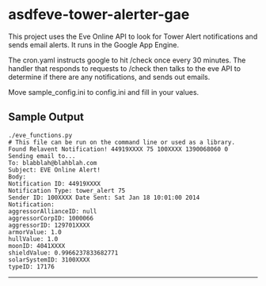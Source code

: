 asdfeve-tower-alerter-gae
=====================

This project uses the Eve Online API to look for Tower Alert notifications and sends email alerts.
It runs in the Google App Engine.

The cron.yaml instructs google to hit /check once every 30 minutes.  The handler that responds to requests to /check then talks to the eve API to determine if there are any notifications, and sends out emails.

Move sample_config.ini to config.ini and fill in your values.

Sample Output
-------------
    ./eve_functions.py
    # This file can be run on the command line or used as a library.
    Found Relavent Notification! 44919XXXX 75 100XXXX 1390068060 0
    Sending email to...
    To: blabblah@blahblah.com
    Subject: EVE Online Alert!
    Body:
    Notification ID: 44919XXXX
    Notification Type: tower_alert 75
    Sender ID: 100XXXX Date Sent: Sat Jan 18 10:01:00 2014
    Notification:
    aggressorAllianceID: null
    aggressorCorpID: 1000066
    aggressorID: 129701XXXX
    armorValue: 1.0
    hullValue: 1.0
    moonID: 4041XXXX
    shieldValue: 0.9966237833682771
    solarSystemID: 3100XXXX
    typeID: 17176

------
